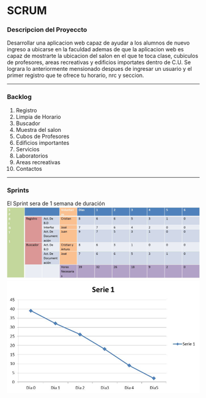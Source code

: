 # SCRUM #

### Descripcion del Proyeccto ###

Desarrollar una aplicacion web capaz de ayudar a los alumnos de nuevo ingreso a ubicarse en la faculdad ademas de que la aplicacion web es capaz de mostrarte la ubicacion del salon en el que te toca clase, cubiculos de profesores, areas recreativas y edificios importates dentro de C.U.
Se lograra lo anteriormente mensionado despues de ingresar un usuario y el primer registro que te ofrece tu horario, nrc y seccion.


----------

### Backlog ###

1. Registro
2. Limpia de Horario
3. Buscador
4. Muestra del salon
5. Cubos de Profesores
6. Edificios importantes
7. Servicios
8. Laboratorios
9. Areas recreativas
10. Contactos



----------

### Sprints ###

El Sprint sera de 1 semana de duración
![EDT](/img/tabla.jpg)
![EDT](/img/grafica.jpg)


